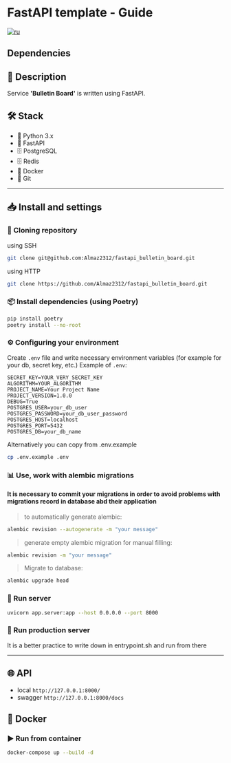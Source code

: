 # FastAPI template - Guide
[![ru](https://img.shields.io/badge/lang-ru-red.svg)](https://github.com/Almaz2312/fastapi_bulletin_board-/blob/master/README.md)
## Dependencies

## 📌 Description
Service **'Bulletin Board'** is written using FastAPI.

## 🛠️ Stack
- 🐍 Python 3.x
- 🔹 FastAPI
- 🗄️ PostgreSQL
- 🗄️ Redis
- 🐳 Docker
- 🔗 Git
---

## 📥 Install and settings

### 🔽 Cloning repository
using SSH
```bash
git clone git@github.com:Almaz2312/fastapi_bulletin_board.git
```
using HTTP
```bash
git clone https://github.com/Almaz2312/fastapi_bulletin_board.git
```
### 📦 Install dependencies (using Poetry)
```bash
pip install poetry
poetry install --no-root
```

### ⚙️ Configuring your environment
Create `.env` file and write necessary environment variables (for example for your db, secret key, etc.) 
Example of `.env`:
```env
SECRET_KEY=YOUR_VERY_SECRET_KEY
ALGORITHM=YOUR_ALGORITHM
PROJECT_NAME=Your Project Name
PROJECT_VERSION=1.0.0
DEBUG=True
POSTGRES_USER=your_db_user
POSTGRES_PASSWORD=your_db_user_password
POSTGRES_HOST=localhost
POSTGRES_PORT=5432
POSTGRES_DB=your_db_name
```

Alternatively you can copy from .env.example

```bash
cp .env.example .env
```

### 📊 Use, work with alembic migrations
#### It is necessary to commit your migrations in order to avoid problems with migrations record in database abd their application
> to automatically generate alembic:
```bash
alembic revision --autogenerate -m "your message"
```
> generate empty alembic migration for manual filling:
```bash
alembic revision -m "your message"
```
> Migrate to database:
```bash
alembic upgrade head
```

### 🚀 Run server
```bash
uvicorn app.server:app --host 0.0.0.0 --port 8000
```
### 🚀 Run production server
It is a better practice to write down in entrypoint.sh and run from there

---


## 🌐 API
- local `http://127.0.0.1:8000/`
- swagger `http://127.0.0.1:8000/docs`

## 🐳 Docker
### ▶️ Run from container
```bash
docker-compose up --build -d
```
